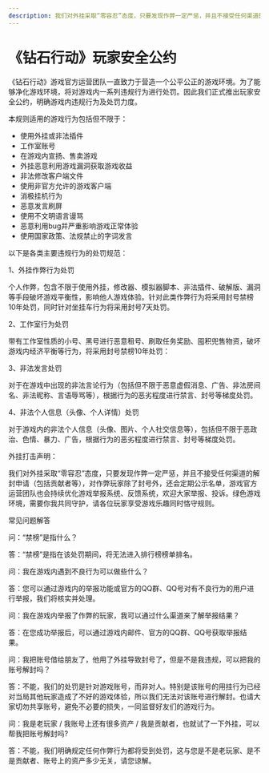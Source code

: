 ```yaml
---
description: 我们对外挂采取“零容忍”态度，只要发现作弊一定严惩，并且不接受任何渠道的解封申请
---
```


# 《钻石行动》玩家安全公约

&#x20;《钻石行动》游戏官方运营团队一直致力于营造一个公平公正的游戏环境。为了能够净化游戏环境，将对游戏内一系列违规行为进行处罚。因此我们正式推出玩家安全公约，明确游戏内违规行为及处罚力度。



本规则适用的游戏行为包括但不限于：

* 使用外挂或非法插件
* 工作室账号
* 在游戏内宣扬、售卖游戏
* 外挂恶意利用游戏漏洞获取游戏收益
* 非法修改客户端文件
* 使用非官方允许的游戏客户端
* 消极挂机行为
* 恶意发言刷屏
* 使用不文明语言谩骂
* 恶意利用bug并严重影响游戏正常体验
* 使用国家政策、法规禁止的字词发言



以下是各类主要违规行为的处罚规范：

1、外挂作弊行为处罚

个人作弊，包含不限于使用外挂，修改器、模拟器脚本、非法插件、破解版、漏洞等手段破坏游戏平衡性，影响他人游戏体验。针对此类作弊行为将采用封号禁榜10年处罚，同时针对坐挂车行为将采用封号7天处罚。

&#x20;2、工作室行为处罚

带有工作室性质的小号、黑号进行恶意租号、刷取任务奖励、囤积兜售物资，破坏游戏内经济平衡等行为，将采用封号禁榜10年处罚：

3、非法发言处罚

对于在游戏中出现的非法言论行为（包括但不限于恶意虚假消息、广告、非法房间名、非法昵称、言语辱骂等），根据行为的恶劣程度进行禁言、封号等梯度处罚。

4、非法个人信息（头像、个人详情）处罚

对于游戏内的非法个人信息（头像、图片、个人社交信息等），包括但不限于恶政治、色情、暴力、广告，根据行为的恶劣程度进行禁言、封号等梯度处罚。



外挂打击声明：

我们对外挂采取“零容忍”态度，只要发现作弊一定严惩，并且不接受任何渠道的解封申请（包括贡献者等），对作弊玩家除了封号外，还会定期公示名单，游戏官方运营团队也会持续优化游戏举报系统、反馈系统，欢迎大家举报、投诉。绿色游戏环境，需要你我共同守护，请各位玩家享受游戏乐趣同时恪守规则。

&#x20;

常见问题解答

问：“禁榜”是指什么？

答：“禁榜”是指在该处罚期间，将无法进入排行榜榜单排名。

问：我在游戏内遇到不良行为可以做些什么？

答：您可以通过游戏内的举报功能或官方的QQ群、QQ号对有不良行为的用户进行举报，我们将核实并处理。

问：我在游戏内举报了作弊的玩家，我可以通过什么渠道来了解举报结果？

答：在您成功举报后，可以通过游戏内邮件、官方的QQ群、QQ号获取举报结果。

问：我把账号借给朋友了，他用了外挂导致封号了，但是不是我违规，可以把我的账号解封吗？

答：不能，我们的处罚是针对游戏账号，而非对人。特别是该账号的用挂行为已经对当局其他玩家造成了不好的游戏体验，所以我们无法对该账号进行解封。也请大家切勿共享账号，避免不必要的损失，一同监督好友们的游戏行为。

问：我是老玩家 / 我账号上还有很多资产 / 我是贡献者，也就试了一下外挂，可以帮我把账号解封吗?

答：不能，我们明确规定任何作弊行为都将受到处罚，这与您是不是老玩家、是不是贡献者、账号上的资产多少无关，请您谅解。​​​​

